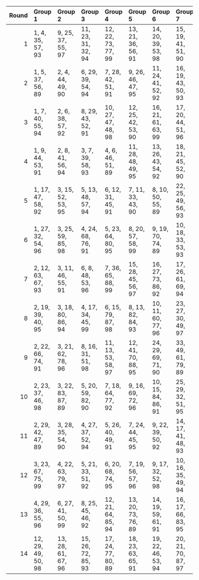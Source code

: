 |   Round | Group 1            | Group 2            | Group 3            | Group 4            | Group 5            | Group 6            | Group 7            | Group 8            | Group 9            | Group 10           | Group 11           | Group 12      | Group 13       | Group 14       | Group 15       | Group 16       | Group 17       | Group 18       | Group 19       | Group 20       | Group 21       | Group 22       |
|--------:|:-------------------|:-------------------|:-------------------|:-------------------|:-------------------|:-------------------|:-------------------|:-------------------|:-------------------|:-------------------|:-------------------|:--------------|:---------------|:---------------|:---------------|:---------------|:---------------|:---------------|:---------------|:---------------|:---------------|:---------------|
|       1 | 1, 4, 35, 57, 93   | 9, 25, 37, 55, 97  | 11, 23, 31, 32, 94 | 12, 22, 73, 77, 99 | 13, 21, 36, 56, 91 | 14, 20, 39, 53, 98 | 15, 19, 41, 51, 90 | 16, 18, 34, 58, 89 | 42, 50, 65, 85, 95 | 44, 48, 70, 80, 92 | 45, 47, 63, 87, 96 | 2, 3, 69, 81  | 5, 29, 74, 76  | 6, 28, 59, 62  | 7, 27, 71, 79  | 8, 26, 67, 83  | 10, 24, 72, 78 | 17, 46, 75, 88 | 30, 33, 64, 86 | 38, 54, 66, 84 | 40, 52, 60, 61 | 43, 49, 68, 82 |
|       2 | 1, 5, 37, 56, 89   | 2, 4, 44, 49, 90   | 6, 29, 39, 54, 94  | 7, 28, 42, 51, 91  | 9, 26, 46, 47, 95  | 11, 24, 41, 52, 92 | 16, 19, 43, 50, 93 | 30, 34, 66, 85, 96 | 31, 33, 73, 78, 97 | 36, 57, 71, 80, 98 | 40, 53, 70, 81, 99 | 3, 32, 61, 88 | 8, 27, 59, 63  | 10, 25, 64, 87 | 12, 23, 69, 82 | 13, 22, 65, 86 | 14, 21, 74, 77 | 15, 20, 60, 62 | 17, 18, 67, 84 | 35, 58, 68, 83 | 38, 55, 75, 76 | 45, 48, 72, 79 |
|       3 | 1, 7, 40, 55, 94   | 2, 6, 38, 57, 92   | 8, 29, 43, 52, 91  | 10, 27, 47, 48, 98 | 12, 25, 42, 53, 90 | 16, 21, 61, 63, 99 | 17, 20, 44, 51, 96 | 31, 35, 67, 86, 89 | 32, 34, 74, 79, 93 | 37, 58, 72, 81, 95 | 41, 54, 71, 82, 97 | 3, 5, 45, 50  | 4, 33, 62, 88  | 9, 28, 60, 64  | 11, 26, 59, 65 | 13, 24, 70, 83 | 14, 23, 66, 87 | 15, 22, 75, 78 | 18, 19, 68, 85 | 30, 36, 69, 84 | 39, 56, 76, 77 | 46, 49, 73, 80 |
|       4 | 1, 9, 44, 53, 91   | 2, 8, 41, 56, 94   | 3, 7, 39, 58, 93   | 4, 6, 46, 51, 89   | 11, 28, 48, 49, 95 | 13, 26, 43, 54, 92 | 18, 21, 45, 52, 90 | 30, 38, 73, 82, 98 | 33, 35, 75, 80, 96 | 42, 55, 72, 83, 99 | 47, 50, 74, 81, 97 | 5, 34, 63, 88 | 10, 29, 61, 65 | 12, 27, 60, 66 | 14, 25, 71, 84 | 15, 24, 59, 67 | 16, 23, 76, 79 | 17, 22, 62, 64 | 19, 20, 69, 86 | 31, 37, 70, 85 | 32, 36, 68, 87 | 40, 57, 77, 78 |
|       5 | 1, 17, 47, 58, 92  | 3, 15, 52, 53, 95  | 5, 13, 48, 57, 94  | 6, 12, 31, 45, 91  | 7, 11, 33, 43, 90  | 8, 10, 50, 55, 89  | 22, 25, 49, 56, 93 | 30, 46, 76, 87, 99 | 35, 41, 60, 74, 98 | 36, 40, 62, 72, 97 | 37, 39, 79, 84, 96 | 2, 16, 64, 70 | 4, 14, 65, 69  | 9, 38, 67, 88  | 18, 29, 59, 75 | 19, 28, 63, 71 | 20, 27, 80, 83 | 21, 26, 66, 68 | 23, 24, 61, 73 | 32, 44, 81, 82 | 34, 42, 77, 86 | 51, 54, 78, 85 |
|       6 | 1, 27, 32, 54, 96  | 3, 25, 59, 85, 98  | 4, 24, 68, 76, 91  | 5, 23, 64, 80, 95  | 8, 20, 57, 58, 99  | 9, 19, 70, 74, 89  | 10, 18, 33, 53, 93 | 14, 43, 72, 88, 94 | 30, 56, 61, 83, 92 | 40, 46, 65, 79, 90 | 42, 44, 60, 84, 97 | 2, 26, 71, 73 | 6, 22, 34, 52  | 7, 21, 69, 75  | 11, 17, 36, 50 | 12, 16, 38, 48 | 13, 15, 31, 55 | 28, 29, 66, 78 | 35, 51, 63, 81 | 37, 49, 86, 87 | 39, 47, 62, 82 | 41, 45, 67, 77 |
|       7 | 2, 12, 63, 67, 93  | 3, 11, 46, 55, 91  | 6, 8, 48, 53, 96   | 7, 36, 65, 88, 99  | 15, 28, 45, 56, 97 | 16, 27, 73, 86, 92 | 17, 26, 61, 69, 94 | 19, 24, 64, 66, 98 | 21, 22, 59, 71, 95 | 32, 40, 75, 84, 89 | 34, 38, 60, 70, 90 | 1, 13, 50, 51 | 4, 10, 43, 58  | 5, 9, 31, 41   | 14, 29, 62, 68 | 18, 25, 78, 81 | 20, 23, 47, 54 | 30, 42, 79, 80 | 33, 39, 72, 87 | 35, 37, 77, 82 | 44, 57, 74, 85 | 49, 52, 76, 83 |
|       8 | 2, 19, 39, 40, 95  | 3, 18, 80, 86, 94  | 4, 17, 34, 45, 99  | 6, 15, 79, 87, 98  | 8, 13, 82, 84, 93  | 10, 11, 60, 77, 96 | 23, 27, 30, 49, 97 | 25, 54, 83, 88, 91 | 38, 41, 65, 72, 89 | 50, 58, 64, 73, 90 | 53, 55, 66, 71, 92 | 1, 20, 81, 85 | 5, 16, 62, 75  | 7, 14, 67, 70  | 9, 12, 36, 43  | 21, 29, 35, 44 | 22, 28, 32, 47 | 24, 26, 37, 42 | 31, 48, 68, 69 | 33, 46, 63, 74 | 51, 57, 61, 76 | 52, 56, 59, 78 |
|       9 | 2, 22, 66, 74, 91  | 3, 21, 62, 78, 96  | 8, 16, 31, 51, 98  | 11, 13, 53, 58, 97 | 12, 41, 70, 88, 95 | 24, 29, 69, 71, 90 | 33, 49, 61, 79, 89 | 35, 47, 84, 85, 99 | 37, 45, 60, 80, 93 | 38, 44, 63, 77, 94 | 40, 42, 82, 87, 92 | 1, 23, 83, 86 | 4, 20, 32, 50  | 5, 19, 67, 73  | 6, 18, 55, 56  | 7, 17, 68, 72  | 9, 15, 34, 48  | 10, 14, 36, 46 | 25, 28, 30, 52 | 26, 27, 64, 76 | 39, 43, 65, 75 | 54, 57, 59, 81 |
|      10 | 2, 23, 37, 46, 98  | 3, 22, 83, 87, 89  | 5, 20, 59, 82, 90  | 7, 18, 64, 77, 92  | 9, 16, 69, 72, 96  | 10, 15, 84, 86, 91 | 25, 29, 32, 51, 95 | 26, 28, 39, 44, 99 | 31, 52, 66, 75, 93 | 33, 50, 70, 71, 94 | 35, 48, 65, 76, 97 | 1, 24, 34, 49 | 4, 21, 41, 42  | 6, 19, 36, 47  | 8, 17, 60, 81  | 11, 14, 38, 45 | 12, 13, 62, 79 | 27, 56, 85, 88 | 30, 53, 63, 78 | 40, 43, 67, 74 | 54, 58, 61, 80 | 55, 57, 68, 73 |
|      11 | 2, 29, 42, 47, 89  | 3, 28, 35, 54, 90  | 4, 27, 37, 52, 94  | 5, 26, 40, 49, 91  | 7, 24, 44, 45, 95  | 9, 22, 39, 50, 92  | 14, 17, 41, 48, 93 | 31, 58, 71, 76, 96 | 32, 57, 64, 83, 97 | 34, 55, 69, 78, 98 | 38, 51, 68, 79, 99 | 1, 30, 59, 88 | 6, 25, 61, 86  | 8, 23, 62, 85  | 10, 21, 67, 80 | 11, 20, 63, 84 | 12, 19, 72, 75 | 13, 18, 60, 87 | 15, 16, 65, 82 | 33, 56, 66, 81 | 36, 53, 73, 74 | 43, 46, 70, 77 |
|      12 | 3, 23, 67, 75, 99  | 4, 22, 63, 79, 97  | 5, 21, 33, 51, 92  | 6, 20, 68, 74, 95  | 7, 19, 56, 57, 96  | 9, 17, 32, 52, 98  | 10, 16, 35, 49, 94 | 12, 14, 30, 54, 89 | 34, 50, 62, 80, 91 | 36, 48, 85, 86, 90 | 38, 46, 61, 81, 93 | 1, 25, 70, 72 | 2, 24, 84, 87  | 8, 18, 69, 73  | 11, 15, 37, 47 | 13, 42, 71, 88 | 26, 29, 31, 53 | 27, 28, 65, 77 | 39, 45, 64, 78 | 40, 44, 66, 76 | 41, 43, 59, 83 | 55, 58, 60, 82 |
|      13 | 4, 29, 36, 55, 96  | 6, 27, 41, 50, 99  | 8, 25, 45, 46, 92  | 12, 21, 64, 85, 94 | 13, 20, 73, 76, 89 | 14, 19, 59, 61, 91 | 16, 17, 66, 83, 95 | 30, 32, 72, 77, 90 | 33, 58, 65, 84, 98 | 39, 52, 69, 80, 97 | 44, 47, 71, 78, 93 | 1, 3, 43, 48  | 2, 31, 60, 88  | 5, 28, 38, 53  | 7, 26, 62, 87  | 9, 24, 63, 86  | 10, 23, 40, 51 | 11, 22, 68, 81 | 15, 18, 42, 49 | 34, 57, 67, 82 | 35, 56, 70, 79 | 37, 54, 74, 75 |
|      14 | 12, 29, 49, 50, 98 | 13, 28, 61, 67, 96 | 15, 26, 72, 85, 93 | 17, 24, 77, 80, 89 | 18, 23, 63, 65, 91 | 19, 22, 46, 53, 94 | 20, 21, 70, 87, 97 | 31, 39, 74, 83, 90 | 33, 37, 59, 69, 99 | 34, 36, 76, 81, 92 | 43, 56, 73, 84, 95 | 1, 11, 62, 66 | 2, 10, 45, 54  | 3, 9, 42, 57   | 4, 8, 30, 40   | 5, 7, 47, 52   | 6, 35, 64, 88  | 14, 27, 44, 55 | 16, 25, 60, 68 | 32, 38, 71, 86 | 41, 58, 78, 79 | 48, 51, 75, 82 |